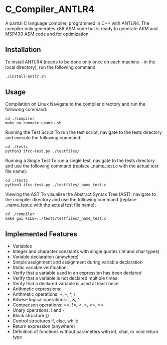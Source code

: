# C_Compiler_ANTLR4
 A partial C language compiler, programmed in C++ with ANTLR4. The compiler only generates x86 ASM code but is ready to generate ARM and MSP430 ASM code and for optimization.

## Installation

To install ANTLR4 (needs to be done only once on each machine - in the local directory), run the following command:

```bash
./install-antlr.sh
```

## Usage
Compilation on Linux
Navigate to the compiler directory and run the following command:
```
cd ./compiler
make ou runmake_ubuntu.sh
```
Running the Test Script
To run the test script, navigate to the tests directory and execute the following command:
```
cd ./tests
python3 ifcc-test.py ./testfiles/
```
Running a Single Test
To run a single test, navigate to the tests directory and use the following command (replace _name_test.c with the actual test file name):
```
cd ./tests
python3 ifcc-test.py ./testfiles/_name_test.c
```
Viewing the AST
To visualize the Abstract Syntax Tree (AST), navigate to the compiler directory and use the following command (replace _name_test.c with the actual test file name):
```
cd ./compiler
make gui FILE=../tests/testfiles/_name_test.c
```
## Implemented Features
- Variables
- Integer and character constants with single quotes (int and char types)
- Variable declaration (anywhere)
- Simple assignment and assignment during variable declaration
- Static variable verification:
- Verify that a variable used in an expression has been declared
- Verify that a variable is not declared multiple times
- Verify that a declared variable is used at least once
- Arithmetic expressions:
- Arithmetic operations: +, -, *, /
- Bitwise logical operations: |, &, ^
- Comparison operations: ==, !=, <, >, <=, >=
- Unary operations: ! and -
- Block structure {}
- Control structures if, else, while
- Return expression (anywhere)
- Definition of functions without parameters with int, char, or void return type